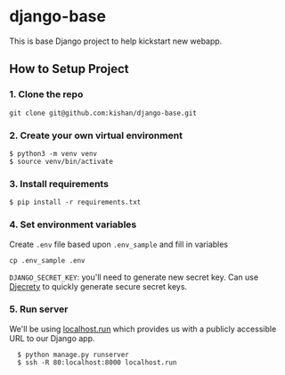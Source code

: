 # django-base

This is base Django project to help kickstart new webapp.

## How to Setup Project

### 1. Clone the repo
```
git clone git@github.com:kishan/django-base.git
```

### 2. Create your own virtual environment
  ```
 $ python3 -m venv venv
 $ source venv/bin/activate
```

### 3. Install requirements
`$ pip install -r requirements.txt`

### 4. Set environment variables
Create `.env` file based upon `.env_sample` and fill in variables
```
cp .env_sample .env
```
`DJANGO_SECRET_KEY`: you'll need to generate new secret key. Can use [Djecrety](https://djecrety.ir/) to quickly generate secure secret keys.

### 5. Run server
We'll be using [localhost.run](localhost.run) which provides us with a publicly accessible URL to our Django app.
```
  $ python manage.py runserver
  $ ssh -R 80:localhost:8000 localhost.run
```
